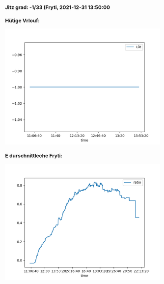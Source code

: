 ### Jitz grad: -1/33 (Fryti, 2021-12-31 13:50:00

### Hütige Vrlouf:
![Graph](Today.png)

### E durschnittleche Fryti:
![Graph](Fryti.png)